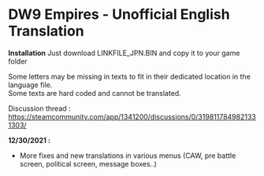 # DW9 Empires - Unofficial English Translation

**Installation**
Just download LINKFILE_JPN.BIN and copy it to your game folder

Some letters may be missing in texts to fit in their dedicated location in the language file.<br>
Some texts are hard coded and cannot be translated.

Discussion thread :<br>
https://steamcommunity.com/app/1341200/discussions/0/3198117849821331303/

**12/30/2021 :**<br>
* More fixes and new translations in various menus (CAW, pre battle screen, political screen, message boxes..)
